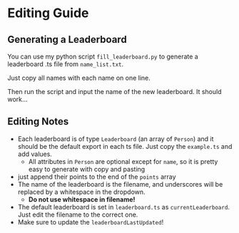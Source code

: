 # Editing Guide

## Generating a Leaderboard

You can use my python script `fill_leaderboard.py` to generate a leaderboard .ts file from `name_list.txt`.

Just copy all names with each name on one line. 

Then run the script and input the name of the new leaderboard. It should work...

## Editing Notes

- Each leaderboard is of type `Leaderboard` (an array of `Person`) and it should be the default export in each ts file. Just copy the `example.ts` and add values.
  - All attributes in `Person` are optional except for `name`, so it is pretty easy to generate with copy and pasting
- just append their points to the end of the `points` array
- The name of the leaderboard is the filename, and underscores will be replaced by a whitespace in the dropdown.
  - **Do not use whitespace in filename!**
- The default leaderboard is set in `leaderboard.ts` as `currentLeaderboard`. Just edit the filename to the correct one.
- Make sure to update the `leaderboardLastUpdated`!
